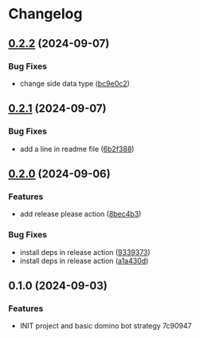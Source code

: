 # Changelog

## [0.2.2](https://github.com/lehafari/domino-bot/compare/v0.2.1...v0.2.2) (2024-09-07)


### Bug Fixes

* change side data type ([bc9e0c2](https://github.com/lehafari/domino-bot/commit/bc9e0c2cbf8f95b5568163c4edfa9e01ad76003a))

## [0.2.1](https://github.com/lehafari/domino-bot/compare/v0.2.0...v0.2.1) (2024-09-07)


### Bug Fixes

* add a line in readme file ([6b2f388](https://github.com/lehafari/domino-bot/commit/6b2f388b6ac5fcca355b33d097cbe2e9b975ba45))

## [0.2.0](https://github.com/lehafari/domino-bot/compare/v0.1.0...v0.2.0) (2024-09-06)


### Features

* add release please action ([8bec4b3](https://github.com/lehafari/domino-bot/commit/8bec4b30e49b7e1e8e23b6cea686e2e5c4232c41))


### Bug Fixes

* install deps in release action ([9339373](https://github.com/lehafari/domino-bot/commit/9339373e30d57c05a82713269b7af7b8cd9f1e59))
* install deps in release action ([a1a430d](https://github.com/lehafari/domino-bot/commit/a1a430d429a60e47fc3eab0521dabbc41c4f0250))

## 0.1.0 (2024-09-03)


### Features

* INIT project and basic domino bot strategy 7c90947

